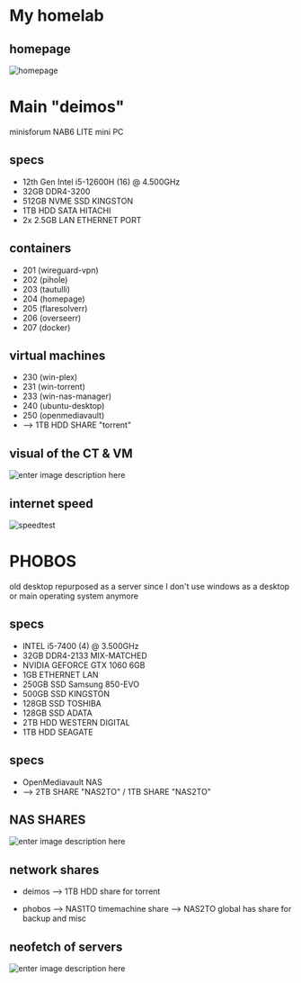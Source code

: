 # My homelab 

## homepage
![homepage](https://i.imgur.com/6jCQPl1.png)


# Main "deimos"

minisforum NAB6 LITE mini PC

## specs

* 12th Gen Intel i5-12600H (16) @ 4.500GHz
* 32GB DDR4-3200
* 512GB NVME SSD KINGSTON
* 1TB HDD SATA HITACHI
* 2x 2.5GB LAN ETHERNET PORT

## containers
* 201 (wireguard-vpn)
* 202 (pihole)
* 203 (tautulli)
* 204 (homepage)
* 205 (flaresolverr)
* 206 (overseerr)
* 207 (docker)

## virtual machines
* 230 (win-plex)
* 231 (win-torrent)
* 233 (win-nas-manager)
* 240 (ubuntu-desktop)
* 250 (openmediavault)
* --> 1TB HDD SHARE "torrent"

## visual of the CT & VM
![enter image description here](https://i.imgur.com/qJPGkmQ.png)

## internet speed
![speedtest](https://i.imgur.com/GSAFgF2.png)




# PHOBOS

old desktop repurposed as a server since I don't use windows as a desktop or main operating system anymore

## specs

* INTEL i5-7400 (4) @ 3.500GHz
* 32GB DDR4-2133 MIX-MATCHED
* NVIDIA GEFORCE GTX 1060 6GB
* 1GB ETHERNET LAN
* 250GB SSD Samsung 850-EVO
* 500GB SSD KINGSTON
* 128GB SSD TOSHIBA
* 128GB SSD ADATA
* 2TB HDD WESTERN DIGITAL
* 1TB HDD SEAGATE

## specs
* OpenMediavault NAS 
* --> 2TB SHARE "NAS2TO" / 1TB SHARE "NAS2TO"


## NAS SHARES
![enter image description here](https://i.imgur.com/yf1YOoi.png)



## network shares
* deimos 
--> 1TB HDD share for torrent

* phobos
--> NAS1TO timemachine share
--> NAS2TO global has share for backup and misc


## neofetch of servers
![enter image description here](https://i.imgur.com/uj1oDq1.png)

<!--stackedit_data:
eyJoaXN0b3J5IjpbLTIwMjQzOTE2ODksMTk2MjQ0NDkxOCwyNz
YwODYzMDMsNzUwNTU0NTQwXX0=
-->